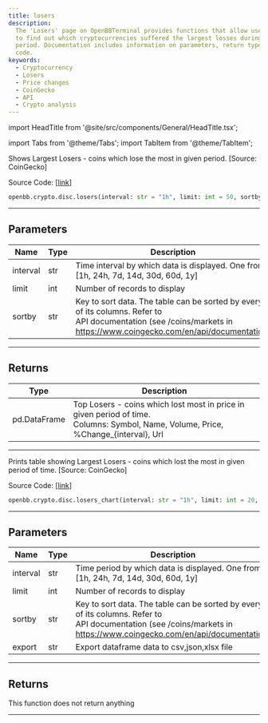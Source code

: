 ```yaml
---
title: losers
description:
  The 'Losers' page on OpenBBTerminal provides functions that allow users
  to find out which cryptocurrencies suffered the largest losses during a given time
  period. Documentation includes information on parameters, return types, and source
  code.
keywords:
  - Cryptocurrency
  - Losers
  - Price changes
  - CoinGecko
  - API
  - Crypto analysis
---
```


import HeadTitle from '@site/src/components/General/HeadTitle.tsx';

<HeadTitle title="crypto.disc.losers - Reference | OpenBB SDK Docs" />

import Tabs from '@theme/Tabs';
import TabItem from '@theme/TabItem';

<Tabs>
<TabItem value="model" label="Model" default>

Shows Largest Losers - coins which lose the most in given period. [Source: CoinGecko]

Source Code: [[link](https://github.com/OpenBB-finance/OpenBBTerminal/tree/main/openbb_terminal/cryptocurrency/discovery/pycoingecko_model.py#L288)]

```python
openbb.crypto.disc.losers(interval: str = "1h", limit: int = 50, sortby: str = "market_cap_rank")
```

---

## Parameters

| Name     | Type | Description                                                                                                                                                              | Default         | Optional |
| -------- | ---- | ------------------------------------------------------------------------------------------------------------------------------------------------------------------------ | --------------- | -------- |
| interval | str  | Time interval by which data is displayed. One from [1h, 24h, 7d, 14d, 30d, 60d, 1y]                                                                                      | 1h              | True     |
| limit    | int  | Number of records to display                                                                                                                                             | 50              | True     |
| sortby   | str  | Key to sort data. The table can be sorted by every of its columns. Refer to<br/>API documentation (see /coins/markets in https://www.coingecko.com/en/api/documentation) | market_cap_rank | True     |

---

## Returns

| Type         | Description                                                                                                                               |
| ------------ | ----------------------------------------------------------------------------------------------------------------------------------------- |
| pd.DataFrame | Top Losers - coins which lost most in price in given period of time.<br/>Columns: Symbol, Name, Volume, Price, %Change\_\{interval\}, Url |

---

</TabItem>
<TabItem value="view" label="Chart">

Prints table showing Largest Losers - coins which lost the most in given period of time. [Source: CoinGecko]

Source Code: [[link](https://github.com/OpenBB-finance/OpenBBTerminal/tree/main/openbb_terminal/cryptocurrency/discovery/pycoingecko_view.py#L146)]

```python
openbb.crypto.disc.losers_chart(interval: str = "1h", limit: int = 20, export: str = "", sortby: str = "Market Cap Rank")
```

---

## Parameters

| Name     | Type | Description                                                                                                                                                              | Default         | Optional |
| -------- | ---- | ------------------------------------------------------------------------------------------------------------------------------------------------------------------------ | --------------- | -------- |
| interval | str  | Time period by which data is displayed. One from [1h, 24h, 7d, 14d, 30d, 60d, 1y]                                                                                        | 1h              | True     |
| limit    | int  | Number of records to display                                                                                                                                             | 20              | True     |
| sortby   | str  | Key to sort data. The table can be sorted by every of its columns. Refer to<br/>API documentation (see /coins/markets in https://www.coingecko.com/en/api/documentation) | Market Cap Rank | True     |
| export   | str  | Export dataframe data to csv,json,xlsx file                                                                                                                              |                 | True     |

---

## Returns

This function does not return anything

---

</TabItem>
</Tabs>
